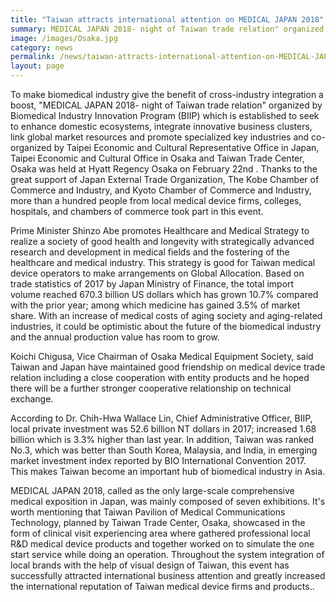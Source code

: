 ```yaml
---
title: "Taiwan attracts international attention on MEDICAL JAPAN 2018"
summary: MEDICAL JAPAN 2018- night of Taiwan trade relation" organized by Biomedical Industry Innovation Program (BIIP) which is established to seek to enhance domestic ecosystems, integrate innovative business clusters, was held at Hyatt Regency Osaka on February 22nd .
image: /images/Osaka.jpg
category: news
permalink: /news/taiwan-attracts-international-attention-on-MEDICAL-JAPAN-2018/
layout: page
---
```


To make biomedical industry give the benefit of cross-industry integration a boost, "MEDICAL JAPAN 2018- night of Taiwan trade relation" organized by Biomedical Industry Innovation Program (BIIP) which is established to seek to enhance domestic ecosystems, integrate innovative business clusters, link global market resources and promote specialized key industries and co-organized by Taipei Economic and Cultural Representative Office in Japan, Taipei Economic and Cultural Office in Osaka and Taiwan Trade Center, Osaka was held at Hyatt Regency Osaka on February 22nd . Thanks to the great support of Japan External Trade Organization, The Kobe Chamber of Commerce and Industry, and Kyoto Chamber of Commerce and Industry, more than a hundred people from local medical device firms, colleges, hospitals, and chambers of commerce took part in this event. 

Prime Minister Shinzo Abe promotes Healthcare and Medical Strategy to realize a society of good health and longevity with strategically advanced research and development in medical fields and the fostering of the healthcare and medical industry. This strategy is good for Taiwan medical device operators to make arrangements on Global Allocation. Based on trade statistics of 2017 by Japan Ministry of Finance, the total import volume reached 670.3 billion US dollars which has grown 10.7% compared with the prior year; among which medicine has gained 3.5% of market share. With an increase of medical costs of aging society and aging-related industries, it could be optimistic about the future of the biomedical industry and the annual production value has room to grow.


Koichi Chigusa, Vice Chairman of Osaka Medical Equipment Society, said Taiwan and Japan have maintained good friendship on medical device trade relation including a close cooperation with entity products and he hoped there will be a further stronger cooperative relationship on technical exchange.

According to Dr. Chih-Hwa Wallace Lin, Chief Administrative Officer, BIIP, local private investment was 52.6 billion NT dollars in 2017; increased 1.68 billion which is 3.3% higher than last year. In addition, Taiwan was ranked No.3, which was better than South Korea, Malaysia, and India, in emerging market investment index reported by BIO International Convention 2017. This makes Taiwan become an important hub of biomedical industry in Asia.

MEDICAL JAPAN 2018, called as the only large-scale comprehensive medical exposition in Japan, was mainly composed of seven exhibitions. It's worth mentioning that Taiwan Pavilion of Medical Communications Technology, planned by  Taiwan Trade Center, Osaka, showcased in the form of clinical visit experiencing area where gathered professional local R&D medical device products and together worked on to simulate the one start service while doing an operation. Throughout the system integration of local brands with the help of visual design of Taiwan, this event has successfully attracted international business attention and greatly increased the international reputation of Taiwan medical device firms and products..
